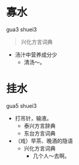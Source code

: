 # 寡水
gua3 shuei3
> 兴化方言词典
- 汤汁中营养成分少
  - 清汤～。

# 挂水
gua5 shuei3
+ 打吊针，输液。
  * 泰兴方言辞典
  * 东台方言词典
+ （戏）早茶、晚酒的隐语
  * 兴化方言词典
    - 几个人～去啊。
